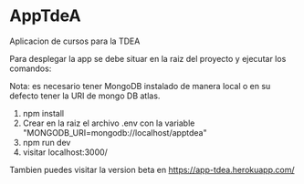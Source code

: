 # AppTdeA
Aplicacion de  cursos para la TDEA

Para desplegar la app se debe situar en la raiz del proyecto y ejecutar los comandos:

Nota: es necesario tener MongoDB instalado de manera local o en su defecto tener la URI de mongo DB atlas.

1. npm install
2. Crear en la raiz el archivo .env  con la variable "MONGODB_URI=mongodb://localhost/apptdea"
3. npm run dev
4. visitar localhost:3000/

Tambien puedes visitar la version beta en https://app-tdea.herokuapp.com/
